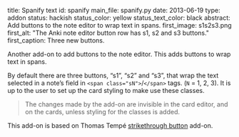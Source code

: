 title: Spanify text
id: spanify
main_file: spanify.py
date: 2013-06-19
type: addon
status: hackish
status_color: yellow
status_text_color: black
abstract: Add buttons to the note editor to wrap text in spans.
first_image: s1s2s3.png
first_alt: "The Anki note editor button row has s1, s2 and
s3 buttons."
first_caption: Three new buttons.

Another add-on to add buttons to the note editor. This adds buttons to
wrap text in spans.

By default there are three buttons, “s1”, “s2” and “s3”, that wrap the
text selected in a note’s field in `<span class="sN">`/`</span>`
tags. (`N` = 1, 2, 3). It is up to the user to set up the card
styling to make use these classes.

<blockquote class="nb">
The changes made by the add-on are invisible in the card editor, and
on the cards, unless styling for the classes is added.
</blockquote>

This add-on is based on Thomas Tempé
[strikethrough button](https://ankiweb.net/shared/info/999886206)
add-on.
